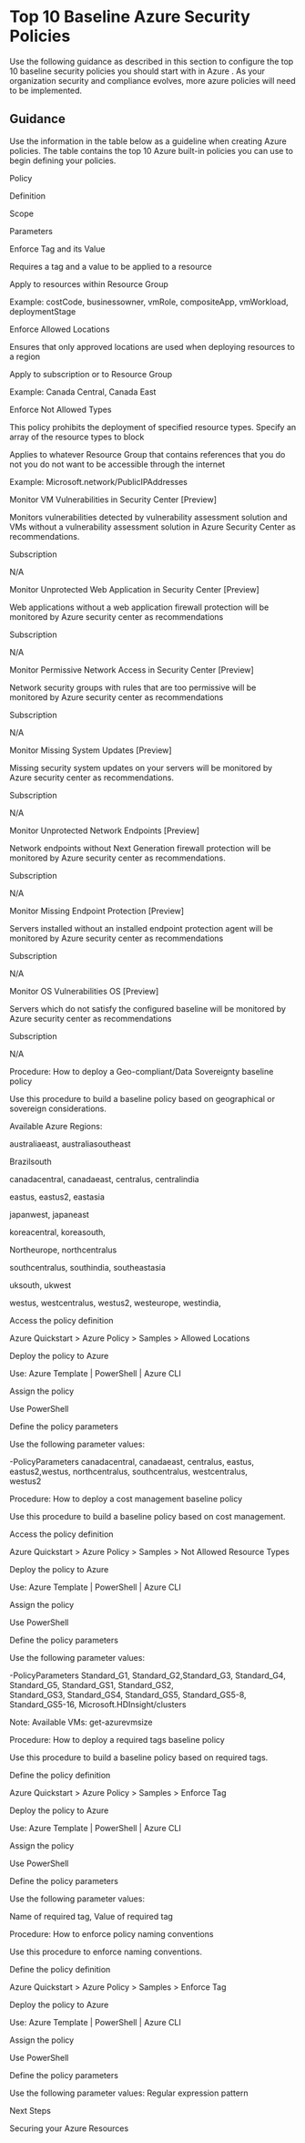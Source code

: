 
# Top 10 Baseline Azure Security Policies

Use the following guidance as described in this section to configure the top 10 baseline security policies you should start with in Azure . As your organization security and compliance evolves, more azure policies will need to be implemented.  





## Guidance  


Use the information in the table below as a guideline when creating Azure policies. The table contains the top 10 Azure built-in policies you can use to begin defining your policies. 




Policy  
 


Definition  
 


Scope  
 


Parameters  
 



Enforce Tag and its Value  
 


Requires a tag and a value to be applied to a resource   
 


Apply to resources within Resource Group  
 


Example: costCode, businessowner, vmRole, compositeApp, vmWorkload, deploymentStage  
 



Enforce Allowed Locations  
 


Ensures that only approved locations are used when deploying resources to a region  
 


Apply to subscription or to Resource Group  
 


Example: Canada Central, Canada East  
 



Enforce Not Allowed Types  
 


This policy prohibits the deployment of specified resource types. Specify an array of the resource types to block  
 


Applies to whatever Resource Group that contains references that you do not you do not want to be accessible through the internet  
 


Example: Microsoft.network/PublicIPAddresses  
 



Monitor VM Vulnerabilities in Security Center [Preview]  
 


Monitors vulnerabilities detected by vulnerability assessment solution and VMs without a vulnerability assessment solution in Azure Security Center as recommendations.  
 


Subscription  
 


N/A  
 



Monitor Unprotected Web Application in Security Center [Preview]  
 


Web applications without a web application firewall protection will be monitored  by Azure security center as recommendations  
 


Subscription  
 


N/A  
 



Monitor Permissive Network Access in Security Center [Preview]  
 


Network security groups with rules that are too permissive will be monitored by Azure security center as recommendations  
 


Subscription  
 


N/A  
 



Monitor Missing System Updates [Preview]  
 


Missing security system updates on your servers will be monitored by Azure security center as recommendations.  
 


Subscription  
 


N/A  
 



Monitor Unprotected Network Endpoints [Preview]  
 


Network endpoints without Next Generation firewall protection will be monitored by Azure security center as recommendations.  
 


Subscription  
 


N/A  
 



Monitor Missing Endpoint Protection [Preview]  
 


Servers installed without an installed endpoint protection agent will be monitored by Azure security center as recommendations  
 


Subscription  
 


N/A  
 



Monitor OS Vulnerabilities OS [Preview]  
 


Servers which do not satisfy the configured baseline will be monitored by Azure security center as recommendations  
 


Subscription  
 


N/A  
 


  


  


  


Procedure:  How to deploy a Geo-compliant/Data Sovereignty baseline policy    


  


Use this procedure to build a baseline policy based on geographical or sovereign considerations.  


  


Available Azure Regions:   

australiaeast, australiasoutheast  


Brazilsouth  


canadacentral, canadaeast, centralus, centralindia  


eastus, eastus2, eastasia  


japanwest, japaneast  


koreacentral, koreasouth,  


Northeurope, northcentralus  


southcentralus, southindia, southeastasia  


uksouth, ukwest  


westus, westcentralus, westus2, westeurope, westindia,   



  

Access the policy definition  



Azure Quickstart > Azure Policy > Samples > Allowed Locations  


  

Deploy the policy to Azure  



Use:  Azure Template | PowerShell | Azure CLI  


  

Assign the policy  



Use PowerShell  


  

Define the policy parameters  



Use the following parameter values:  


-PolicyParameters canadacentral, canadaeast, centralus, eastus, eastus2,westus, northcentralus, southcentralus, westcentralus,  
 westus2  


  


  


  


Procedure:  How to deploy a cost management baseline policy   


  


Use this procedure to build a baseline policy based on cost management.  


   

Access the policy definition  



Azure Quickstart > Azure Policy > Samples > Not Allowed Resource Types  


  

Deploy the policy to Azure  



Use:  Azure Template | PowerShell | Azure CLI  


  

Assign the policy  



Use PowerShell  


  

Define the policy parameters  



Use the following parameter values:  


-PolicyParameters  Standard_G1, Standard_G2,Standard_G3, Standard_G4, Standard_G5, Standard_GS1, Standard_GS2,  
 Standard_GS3, Standard_GS4, Standard_GS5, Standard_GS5-8, Standard_GS5-16, Microsoft.HDInsight/clusters  


Note: Available VMs: get-azurevmsize <location>  


   


  


Procedure:  How to deploy a required tags baseline policy   


  


Use this procedure to build a baseline policy based on required tags.  


  

Define the policy definition  



Azure Quickstart > Azure Policy > Samples > Enforce Tag  


  

Deploy the policy to Azure  



Use:  Azure Template | PowerShell | Azure CLI  


  

Assign the policy  



Use PowerShell  


  

Define the policy parameters  



Use the following parameter values:  


Name of required tag, Value of required tag  


   


  


Procedure:  How to enforce policy naming conventions  


  


Use this procedure to enforce naming conventions.  


  

Define the policy definition  



Azure Quickstart > Azure Policy > Samples > Enforce Tag  


  

Deploy the policy to Azure  



Use:  Azure Template | PowerShell | Azure CLI  


  

Assign the policy  



Use PowerShell  


  

Define the policy parameters  



Use the following parameter values:  Regular expression pattern  


  


Next Steps 


Securing your Azure Resources 
